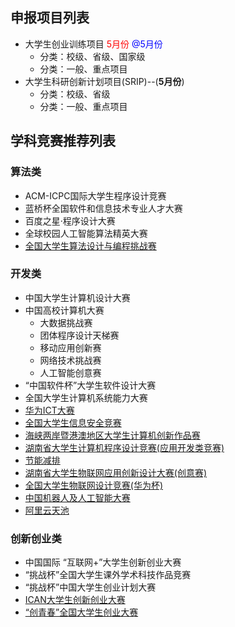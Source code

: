 ## 申报项目列表
- 大学生创业训练项目 <font color="red">5月份</font>  <font color='blue'>@5月份</font>
  - 分类：校级、省级、国家级
  - 分类：一般、重点项目
- 大学生科研创新计划项目(SRIP)--(**5月份**)
  - 分类：校级、省级
  - 分类：一般、重点项目


## 学科竞赛推荐列表
### 算法类
- ACM-ICPC国际大学生程序设计竞赛
- 蓝桥杯全国软件和信息技术专业人才大赛
- 百度之星·程序设计大赛
- 全球校园人工智能算法精英大赛
- [全国大学生算法设计与编程挑战赛](https://www.saikr.com/vse/adpc/2025/spring?ces=XB21209)

### 开发类
- 中国大学生计算机设计大赛
- 中国高校计算机大赛
   - 大数据挑战赛
   - 团体程序设计天梯赛
   - 移动应用创新赛
   - 网络技术挑战赛
   - 人工智能创意赛
- “中国软件杯”大学生软件设计大赛
- 全国大学生计算机系统能力大赛
- [华为ICT大赛](https://e.huawei.com/cn/talent/ict-academy/#/home)
- [全国大学生信息安全竞赛](http://www.ciscn.cn/)
- [海峡两岸暨港澳地区大学生计算机创新作品赛](www.hncf.org)
- [湖南省大学生计算机程序设计竞赛(应用开发类竞赛)](https://hnmachvi.csu.edu.cn/Hncr/index/)
- [节能减排](http://www.jienengjianpai.org/)
- [湖南省大学生物联网应用创新设计大赛(创意赛)](http://hiotf.org.cn/HNWLWXH/)
- [全国大学生物联网设计竞赛(华为杯)](https://iot.sjtu.edu.cn/news.aspx?info_lb=36&flag=2)
- [中国机器人及人工智能大赛](https://www.caairobot.com/)
- [阿里云天池](https://tianchi.aliyun.com/university/student_competition)



### 创新创业类
- 中国国际 “互联网+”大学生创新创业大赛
- “挑战杯”全国大学生课外学术科技作品竞赛
- “挑战杯”中国大学生创业计划大赛
- [ICAN大学生创新创业大赛](http://www.g-ican.com/home/index)
- [“创青春”全国大学生创业大赛](https://fjx.5idream.net/login)
